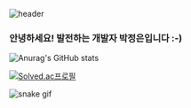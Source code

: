 ![header](https://capsule-render.vercel.app/api?type=soft&color=auto&customColorList=2,2,&height=140&text=정은's%20Github%20👩🏻‍💻&fontSize=50)

### 안녕하세요! 발전하는 개발자 박정은입니다 :-)





<!--
**Jungeun-Park-kr/Jungeun-Park-kr** is a ✨ _special_ ✨ repository because its `README.md` (this file) appears on your GitHub profile.

Here are some ideas to get you started:

- 🔭 I’m currently working on ...
- 🌱 I’m currently learning ...
- 👯 I’m looking to collaborate on ...
- 🤔 I’m looking for help with ...
- 💬 Ask me about ...
- 📫 How to reach me: ...
- 😄 Pronouns: ...
- ⚡ Fun fact: ...
-->


![Anurag's GitHub stats](https://github-readme-stats.vercel.app/api?username=Jungeun-Park-kr&show_icons=true&theme=aura_dark)



[![Solved.ac프로필](http://mazassumnida.wtf/api/v2/generate_badge?boj=pje8845)](https://solved.ac/pje8845)






![snake gif](https://github.com/Jungeun-Park-kr/Jungeun-Park-kr/blob/output/github-contribution-grid-snake.svg)

